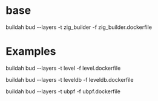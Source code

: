 
# base 

buildah  bud --layers -t zig_builder -f zig_builder.dockerfile


# Examples

buildah  bud --layers -t level -f level.dockerfile

buildah  bud --layers -t leveldb -f leveldb.dockerfile  

buildah  bud --layers -t ubpf -f ubpf.dockerfile